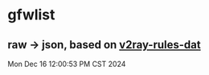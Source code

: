 # gfwlist
## raw -> json, based on [v2ray-rules-dat](https://github.com/Loyalsoldier/v2ray-rules-dat)
Mon Dec 16 12:00:53 PM CST 2024

